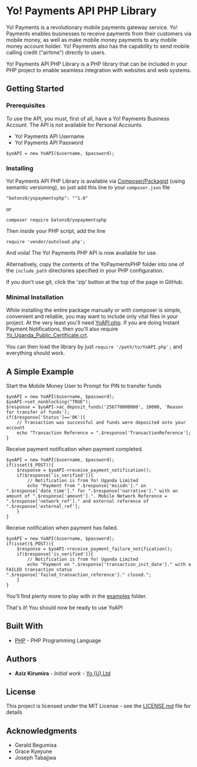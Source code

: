 # Yo! Payments API PHP Library

Yo! Payments is a revolutionary mobile payments gateway service. Yo! Payments enables businesses to receive payments from their customers via mobile money, as well as make mobile money payments to any mobile money account holder. Yo! Payments also has the capability to send mobile calling credit (“airtime”) directly to users. 

Yo! Payments API PHP Library is a PHP library that can be included in your PHP project to enable seamless integration with websites and web systems.

## Getting Started

### Prerequisites

To use the API, you must, first of all, have a Yo! Payments Business Account. The API is not available for Personal Accounts

* Yo! Payments API Username
* Yo! Payments API Password

```
$yoAPI = new YoAPI($username, $password);
```

### Installing

Yo! Payments API PHP Library is available via [Composer/Packagist](https://packagist.org/packages/yo-uganda/yopaymentsphp) (using semantic versioning), so just add this line to your ```composer.json``` file

```
"batons0/yopaymentsphp": "^1.0" 
```
or

```
composer require batons0/yopaymentsphp
```
Then inside your PHP script, add the line

```
require 'vendor/autoload.php';
```
And voila! The Yo! Payments PHP API is now available for use.

Alternatively, copy the contents of the YoPaymentsPHP folder into one of the ```include_path``` directories specified in your PHP configuration.

If you don't use git, click the 'zip' button at the top of the page in GitHub.

### Minimal Installation

While installing the entire package manually or with composer is simple, convenient and reliable, you may want to include only vital files in your project. At the very least you'll need [YoAPI.php](YoAPI.php). If you are doing Instant Payment Notifications, then you'll also require [Yo_Uganda_Public_Certificate.crt](Yo_Uganda_Public_Certificate.crt).

You can then load the library by just ```require '/path/to/YoAPI.php';``` and everything should work.


## A Simple Example

Start the Mobile Money User to Prompt for PIN to transfer funds

```
$yoAPI = new YoAPI($username, $password);
$yoAPI->set_nonblocking("TRUE");
$response = $yoAPI->ac_deposit_funds('256770000000', 10000, 'Reason for transfer of funds');
if($response['Status']=='OK'){
	// Transaction was successful and funds were deposited onto your account
	echo "Transaction Reference = ".$response['TransactionReference'];
}
```
Receive payment notification when payment completed.

```
$yoAPI = new YoAPI($username, $password);
if(isset($_POST)){
	$response = $yoAPI->receive_payment_notification();
	if($response['is_verified']){
		// Notification is from Yo! Uganda Limited
		echo "Payment from ".$response['msisdn']." on ".$response['date_time']." for ".$response['narrative']." with an amount of ".$response['amount'].". Mobile Network Reference = ".$response['network_ref']." and external reference of ".$response['external_ref'];
	}
}
```

Receive notification when payment has failed.

```
$yoAPI = new YoAPI($username, $password);
if(isset($_POST)){
	$response = $yoAPI->receive_payment_failure_notification();
	if($response['is_verified']){
		// Notification is from Yo! Uganda Limited
		echo "Payment on ".$response['transaction_init_date']." with a FAILED transaction status ".$response['failed_transaction_reference']." closed.";
	}
}
```

You'll find plenty more to play with in the [examples](https://github.com/YO-Uganda) folder.

That's it! You should now be ready to use YoAPI

## Built With

* [PHP](http://www.php.net/) - PHP Programming Language 

## Authors

* **Aziz Kirumira** - *Initial work* - [Yo (U) Ltd](https://github.com/YO-Uganda)

## License

This project is licensed under the MIT License - see the [LICENSE.md](LICENSE.md) file for details

## Acknowledgments

* Gerald Begumisa
* Grace Kyeyune
* Joseph Tabajjwa
